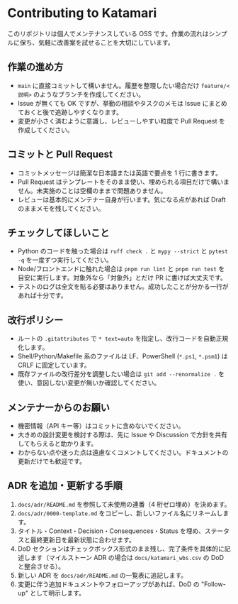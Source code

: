 # Contributing to Katamari

このリポジトリは個人でメンテナンスしている OSS です。作業の流れはシンプルに保ち、気軽に改善案を試せることを大切にしています。

## 作業の進め方
- `main` に直接コミットして構いません。履歴を整理したい場合だけ `feature/<説明>` のようなブランチを作成してください。
- Issue が無くても OK ですが、挙動の相談やタスクのメモは Issue にまとめておくと後で追跡しやすくなります。
- 変更が小さく済むように意識し、レビューしやすい粒度で Pull Request を作成してください。

## コミットと Pull Request
- コミットメッセージは簡潔な日本語または英語で要点を 1 行に書きます。
- Pull Request はテンプレートをそのまま使い、埋められる項目だけで構いません。未実施のことは空欄のままで問題ありません。
- レビューは基本的にメンテナー自身が行います。気になる点があれば Draft のままメモを残してください。

## チェックしてほしいこと
- Python のコードを触った場合は `ruff check .` と `mypy --strict` と `pytest -q` を一度ずつ実行してください。
- Node/フロントエンドに触れた場合は `pnpm run lint` と `pnpm run test` を目安に実行します。対象外なら「対象外」とだけ PR に書けば大丈夫です。
- テストのログは全文を貼る必要はありません。成功したことが分かる一行があれば十分です。

## 改行ポリシー
- ルートの `.gitattributes` で `* text=auto` を指定し、改行コードを自動正規化します。
- Shell/Python/Makefile 系のファイルは LF、PowerShell (`*.ps1`, `*.psm1`) は CRLF に固定しています。
- 既存ファイルの改行差分を調整したい場合は `git add --renormalize .` を使い、意図しない変更が無いか確認してください。

## メンテナーからのお願い
- 機密情報（API キー等）はコミットに含めないでください。
- 大きめの設計変更を検討する際は、先に Issue や Discussion で方針を共有してもらえると助かります。
- わからない点や迷った点は遠慮なくコメントしてください。ドキュメントの更新だけでも歓迎です。

## ADR を追加・更新する手順
1. `docs/adr/README.md` を参照して未使用の連番（4 桁ゼロ埋め）を決めます。
2. `docs/adr/0000-template.md` をコピーし、新しいファイル名にリネームします。
3. タイトル・Context・Decision・Consequences・Status を埋め、ステータスと最終更新日を最新状態に合わせます。
4. DoD セクションはチェックボックス形式のまま残し、完了条件を具体的に記述します（マイルストーン ADR の場合は `docs/katamari_wbs.csv` の DoD と整合させる）。
5. 新しい ADR を `docs/adr/README.md` の一覧表に追記します。
6. 変更に伴う追加ドキュメントやフォローアップがあれば、DoD の "Follow-up" として明示します。
